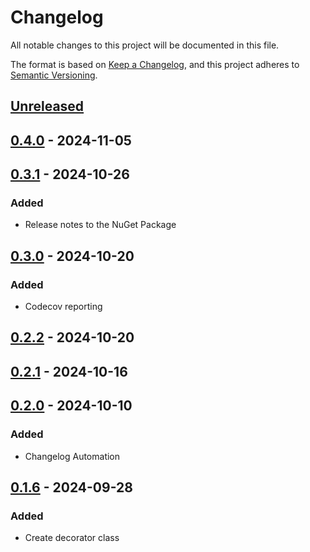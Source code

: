 # Changelog

All notable changes to this project will be documented in this file.

The format is based on [Keep a Changelog](https://keepachangelog.com/en/1.1.0/),
and this project adheres to [Semantic Versioning](https://semver.org/spec/v2.0.0.html).

## [Unreleased]

## [0.4.0] - 2024-11-05

## [0.3.1] - 2024-10-26

### Added

- Release notes to the NuGet Package

## [0.3.0] - 2024-10-20

### Added

- Codecov reporting

## [0.2.2] - 2024-10-20

## [0.2.1] - 2024-10-16

## [0.2.0] - 2024-10-10

### Added

- Changelog Automation

## [0.1.6] - 2024-09-28

### Added

- Create decorator class

[Unreleased]: https://github.com/TJC-Tools/TJC.Decorator/compare/v0.4.0...HEAD

[0.4.0]: https://github.com/TJC-Tools/TJC.Decorator/compare/v0.3.1...v0.4.0

[0.3.1]: https://github.com/TJC-Tools/TJC.Decorator/compare/v0.3.0...v0.3.1

[0.3.0]: https://github.com/TJC-Tools/TJC.Decorator/compare/v0.2.2...v0.3.0

[0.2.2]: https://github.com/TJC-Tools/TJC.Decorator/compare/v0.2.1...v0.2.2

[0.2.1]: https://github.com/TJC-Tools/TJC.Decorator/compare/v0.2.0...v0.2.1

[0.2.0]: https://github.com/TJC-Tools/TJC.Decorator/compare/v0.1.6...v0.2.0

[0.1.6]: https://github.com/TJC-Tools/TJC.Decorator/releases/tag/v0.1.6
